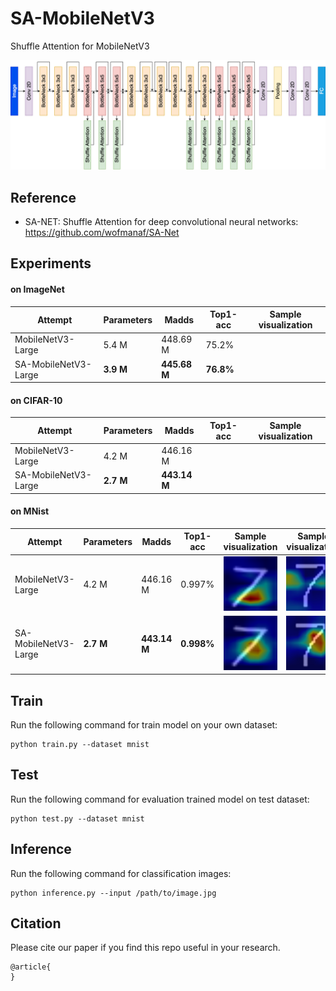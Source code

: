 # SA-MobileNetV3
Shuffle Attention for MobileNetV3

![model arch](assets/model_arch.png)

## Reference
- SA-NET: Shuffle Attention for deep convolutional neural networks: https://github.com/wofmanaf/SA-Net

## Experiments

#### on ImageNet

Attempt | Parameters | Madds | Top1-acc | Sample visualization |
--- | --- | --- | --- | --- |
MobileNetV3-Large | 5.4 M | 448.69 M | 75.2%  | 
SA-MobileNetV3-Large | **3.9 M** | **445.68 M** | **76.8%** |

#### on CIFAR-10

Attempt | Parameters | Madds | Top1-acc | Sample visualization |
--- | --- | --- | --- | --- |
MobileNetV3-Large| 4.2 M | 446.16 M |  |
SA-MobileNetV3-Large | **2.7 M** | **443.14 M** |  |

#### on MNist

Attempt | Parameters | Madds | Top1-acc | Sample visualization | Sample visualization |
--- | --- | --- | --- | --- | --- |
MobileNetV3-Large | 4.2 M | 446.16 M | 0.997% | ![model arch](assets/mobilenetv3/7.jpg) | ![model arch](assets/mobilenetv3/7_2.jpg) ||
SA-MobileNetV3-Large | **2.7 M** | **443.14 M** | **0.998%** |![model arch](assets/sa-mobilenetv3/7.jpg) | ![model arch](assets/sa-mobilenetv3/7_2.jpg) ||

## Train

Run the following command for train model on your own dataset:
```
python train.py --dataset mnist 
```

## Test

Run the following command for evaluation trained model on test dataset:
```
python test.py --dataset mnist
```

## Inference

Run the following command for classification images:
```
python inference.py --input /path/to/image.jpg 
```


## Citation
Please cite our paper if you find this repo useful in your research.
```
@article{
}
```